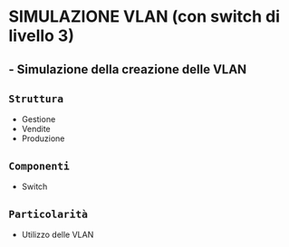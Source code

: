 # SIMULAZIONE VLAN (con switch di livello 3)
## - Simulazione della creazione delle VLAN
## `Struttura`
- Gestione
- Vendite
- Produzione
## `Componenti`
- Switch
## `Particolarità`
- Utilizzo delle VLAN
